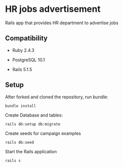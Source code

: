 HR jobs advertisement
========

Rails app that provides HR department to advertise jobs


Compatibility
-------------

* Ruby 2.4.3

* PostgreSQL 10.1

* Rails 5.1.5

Setup
------------

After forked and cloned the repository, run bundle:

`bundle install`

Create Database and tables:

`rails db:setup db:migrate`

Create seeds for campaign examples

`rails db:seed`

Start the Rails application

`rails s`
